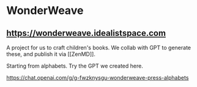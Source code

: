 # WonderWeave

## https://wonderweave.idealistspace.com

A project for us to craft children's books. We collab with GPT to generate these, and publish it via [[ZenMD]].

Starting from alphabets. Try the GPT we created here.

https://chat.openai.com/g/g-fwzknysgu-wonderweave-press-alphabets
